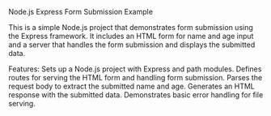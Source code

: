 Node.js Express Form Submission Example

This is a simple Node.js project that demonstrates form submission using the Express framework. It includes an HTML form for name and age input and a server that handles the form submission and displays the submitted data.

Features:
Sets up a Node.js project with Express and path modules.
Defines routes for serving the HTML form and handling form submission.
Parses the request body to extract the submitted name and age.
Generates an HTML response with the submitted data.
Demonstrates basic error handling for file serving.

